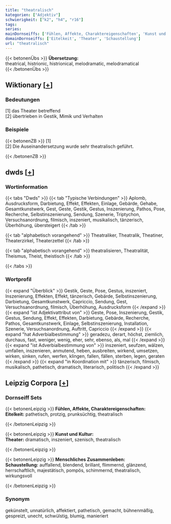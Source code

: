 ```yaml
---
title: "theatralisch"
kategorien: ["Adjektiv"]
schwierigkeit: ["k2", "h4", "r16"]
tags:
series:
mainDornseiffs: ['Fühlen, Affekte, Charaktereigenschaften', 'Kunst und Kultur', 'Menschliches Zusammenleben']
domainDornseiffs: ['Eitelkeit', 'Theater', 'Schaustellung']
url: "theatralisch"
---
```


{{< betonenÜbs >}}
**Übersetzung:**  
theatrical, histrionic, histrionical, melodramatic, melodramatical  
{{< /betonenÜbs >}}

## Wiktionary [[+](https://de.wiktionary.org/wiki/theatralisch)]

### Bedeutungen
[1] das Theater betreffend  
[2] übertrieben in Gestik, Mimik und Verhalten  

### Beispiele
{{< betonenZB >}}
[1]  
[2] Die Auseinandersetzung wurde sehr theatralisch geführt.  

{{< /betonenZB >}}


## dwds [[+](https://www.dwds.de/wb/theatralisch)]

### Wortinformation
{{< tabs "Dwds" >}}
{{< tab "Typische Verbindungen" >}}
Aplomb, Ausdrucksform, Darbietung, Effekt, Effekten, Einlage, Gebärde, Gehabe, Gesamtkunstwerk, Gest, Geste, Gestik, Gestus, Inszenierung, Pathos, Pose, Recherche, Selbstinszenierung, Sendung, Szenerie, Triptychon, Versuchsanordnung, filmisch, inszeniert, musikalisch, tänzerisch, Überhöhung, übersteigert
{{< /tab >}}

{{< tab "alphabetisch vorangehend" >}}
Theatraliker, Theatralik, Theatiner, Theaterzirkel, Theaterzettel
{{< /tab >}}

{{< tab "alphabetisch vorangehend" >}}
theatralisieren, Theatralität, Theismus, Theist, theistisch
{{< /tab >}}

{{< /tabs >}}

### Wortprofil
{{< expand "Überblick" >}} Gestik, Geste, Pose, Gestus, inszeniert, Inszenierung, Effekten, Effekt, tänzerisch, Gebärde, Selbstinszenierung, Darbietung, Gesamtkunstwerk, Capriccio, Sendung, Gest, Versuchsanordnung, filmisch, Überhöhung, Ausdrucksform {{< /expand >}}
{{< expand "ist Adjektivattribut von" >}} Geste, Pose, Inszenierung, Gestik, Gestus, Sendung, Effekt, Effekten, Darbietung, Gebärde, Recherche, Pathos, Gesamtkunstwerk, Einlage, Selbstinszenierung, Installation, Szenerie, Versuchsanordnung, Auftritt, Capriccio {{< /expand >}}
{{< expand "hat Adverbialbestimmung" >}} geradezu, derart, höchst, ziemlich, durchaus, fast, weniger, wenig, eher, sehr, ebenso, als, mal {{< /expand >}}
{{< expand "ist Adverbialbestimmung von" >}} inszeniert, seufzen, wälzen, umfallen, inszenieren, anmutend, heben, ausbreiten, wirkend, umsetzen, wirken, sinken, rufen, werfen, klingen, fallen, fällen, sterben, legen, geraten {{< /expand >}}
{{< expand "in Koordination mit" >}} tänzerisch, filmisch, musikalisch, pathetisch, dramatisch, literarisch, politisch {{< /expand >}}

## Leipzig Corpora [[+](https://corpora.uni-leipzig.de/en/res?word=theatralisch&corpusId=deu_newscrawl-public_2018)]

### Dornseiff Sets
{{< betonenLeipzig >}}
**Fühlen, Affekte, Charaktereigenschaften:**  
**Eitelkeit:** pathetisch, protzig, prunksüchtig, theatralisch  

{{< /betonenLeipzig >}}


{{< betonenLeipzig >}}
**Kunst und Kultur:**  
**Theater:** dramatisch, inszeniert, szenisch, theatralisch  

{{< /betonenLeipzig >}}


{{< betonenLeipzig >}}
**Menschliches Zusammenleben:**  
**Schaustellung:** auffallend, blendend, brillant, flimmernd, glänzend, herrschaftlich, majestätisch, pompös, schimmernd, theatralisch, wirkungsvoll  

{{< /betonenLeipzig >}}

### Synonym
gekünstelt, unnatürlich, affektiert, pathetisch, gemacht, bühnenmäßig, gespreizt, unecht, schwülstig, blumig, manieriert

